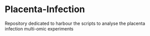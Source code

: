 # Placenta-Infection
Repository dedicated to harbour the scripts to analyse the placenta infection multi-omic experiments
